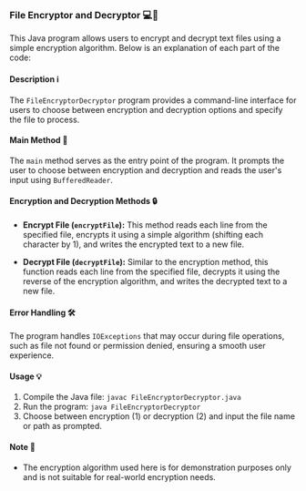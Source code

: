 ### File Encryptor and Decryptor 💻🔐

This Java program allows users to encrypt and decrypt text files using a simple encryption algorithm. Below is an explanation of each part of the code:

#### Description ℹ️

The `FileEncryptorDecryptor` program provides a command-line interface for users to choose between encryption and decryption options and specify the file to process. 

#### Main Method 🚀

The `main` method serves as the entry point of the program. It prompts the user to choose between encryption and decryption and reads the user's input using `BufferedReader`.

#### Encryption and Decryption Methods 🔒

- **Encrypt File (`encryptFile`):** This method reads each line from the specified file, encrypts it using a simple algorithm (shifting each character by 1), and writes the encrypted text to a new file.

- **Decrypt File (`decryptFile`):** Similar to the encryption method, this function reads each line from the specified file, decrypts it using the reverse of the encryption algorithm, and writes the decrypted text to a new file.

#### Error Handling 🛠️

The program handles `IOExceptions` that may occur during file operations, such as file not found or permission denied, ensuring a smooth user experience.

#### Usage 💡

1. Compile the Java file: `javac FileEncryptorDecryptor.java`
2. Run the program: `java FileEncryptorDecryptor`
3. Choose between encryption (1) or decryption (2) and input the file name or path as prompted.

#### Note 📝

- The encryption algorithm used here is for demonstration purposes only and is not suitable for real-world encryption needs.



